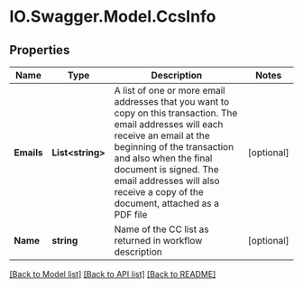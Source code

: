 # IO.Swagger.Model.CcsInfo
## Properties

Name | Type | Description | Notes
------------ | ------------- | ------------- | -------------
**Emails** | **List&lt;string&gt;** | A list of one or more email addresses that you want to copy on this transaction. The email addresses will each receive an email at the beginning of the transaction and also when the final document is signed. The email addresses will also receive a copy of the document, attached as a PDF file | [optional] 
**Name** | **string** | Name of the CC list as returned in workflow description | [optional] 

[[Back to Model list]](../README.md#documentation-for-models) [[Back to API list]](../README.md#documentation-for-api-endpoints) [[Back to README]](../README.md)

